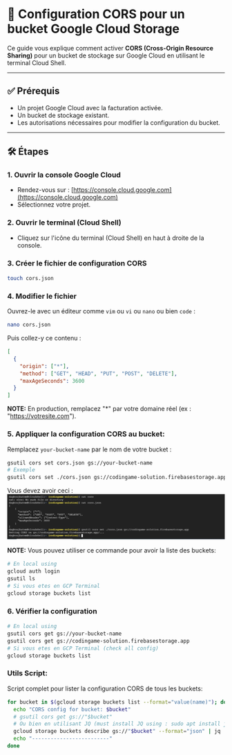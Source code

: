 # 📘 Configuration CORS pour un bucket Google Cloud Storage

Ce guide vous explique comment activer **CORS (Cross-Origin Resource Sharing)** pour un bucket de stockage sur Google Cloud en utilisant le terminal Cloud Shell.

---

## ✅ Prérequis

- Un projet Google Cloud avec la facturation activée.
- Un bucket de stockage existant.
- Les autorisations nécessaires pour modifier la configuration du bucket.

---

## 🛠️ Étapes

### 1. Ouvrir la console Google Cloud

- Rendez-vous sur : [https://console.cloud.google.com](https://console.cloud.google.com)
- Sélectionnez votre projet.

### 2. Ouvrir le terminal (Cloud Shell)

- Cliquez sur l'icône du terminal (Cloud Shell) en haut à droite de la console.

### 3. Créer le fichier de configuration CORS

```bash
touch cors.json
```

### 4. Modifier le fichier

Ouvrez-le avec un éditeur comme `vim` ou `vi` ou `nano` ou bien `code` :

```bash
nano cors.json
```
Puis collez-y ce contenu :

```json
[
  {
    "origin": ["*"],
    "method": ["GET", "HEAD", "PUT", "POST", "DELETE"],
    "maxAgeSeconds": 3600
  }
]

```

**NOTE:** En production, remplacez "*" par votre domaine réel (ex : "https://votresite.com").

### 5. Appliquer la configuration CORS au bucket:

Remplacez `your-bucket-name` par le nom de votre bucket :

```bash
gsutil cors set cors.json gs://your-bucket-name
# Exemple 
gsutil cors set ./cors.json gs://codingame-solution.firebasestorage.app
```

Vous devez avoir ceci : 
![Demo](./screenshot.png)


**NOTE:** Vous pouvez utiliser ce commande pour avoir la liste des buckets: 

```bash
# En local using 
gcloud auth login
gsutil ls
# Si vous etes en GCP Terminal 
gcloud storage buckets list
```

### 6. Vérifier la configuration

```bash
# En local using 
gsutil cors get gs://your-bucket-name
gsutil cors get gs://codingame-solution.firebasestorage.app
# Si vous etes en GCP Terminal (check all config)
gcloud storage buckets list
```

### Utils Script: 

Script complet pour lister la configuration CORS de tous les buckets: 

```bash
for bucket in $(gcloud storage buckets list --format="value(name)"); do
  echo "CORS config for bucket: $bucket"
  # gsutil cors get gs://"$bucket"
  # Ou bien en utilisant JQ (must install JQ using : sudo apt install jq)
  gcloud storage buckets describe gs://"$bucket" --format="json" | jq '.cors_config'
  echo "-------------------------"
done
```